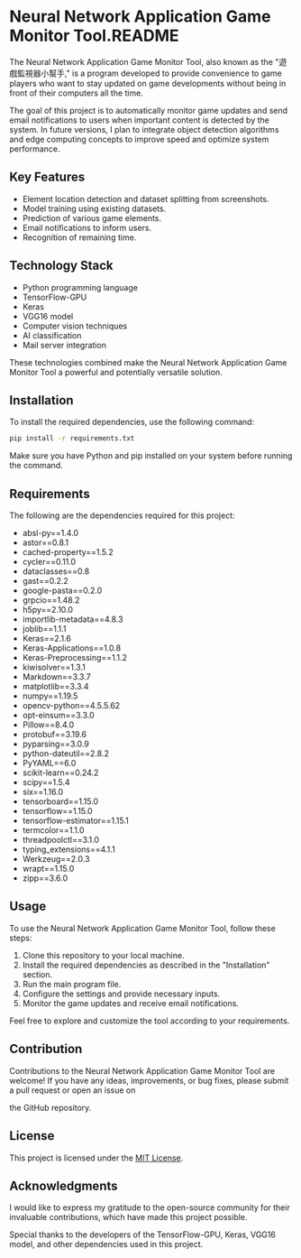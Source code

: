 # Neural Network Application Game Monitor Tool.README

The Neural Network Application Game Monitor Tool, also known as the "遊戲監視器小幫手," is a program developed to provide convenience to game players who want to stay updated on game developments without being in front of their computers all the time.

The goal of this project is to automatically monitor game updates and send email notifications to users when important content is detected by the system. In future versions, I plan to integrate object detection algorithms and edge computing concepts to improve speed and optimize system performance.

## Key Features

- Element location detection and dataset splitting from screenshots.
- Model training using existing datasets.
- Prediction of various game elements.
- Email notifications to inform users.
- Recognition of remaining time.

## Technology Stack

- Python programming language
- TensorFlow-GPU
- Keras
- VGG16 model
- Computer vision techniques
- AI classification
- Mail server integration

These technologies combined make the Neural Network Application Game Monitor Tool a powerful and potentially versatile solution.

## Installation

To install the required dependencies, use the following command:

```bash
pip install -r requirements.txt
```

Make sure you have Python and pip installed on your system before running the command.

## Requirements

The following are the dependencies required for this project:

- absl-py==1.4.0
- astor==0.8.1
- cached-property==1.5.2
- cycler==0.11.0
- dataclasses==0.8
- gast==0.2.2
- google-pasta==0.2.0
- grpcio==1.48.2
- h5py==2.10.0
- importlib-metadata==4.8.3
- joblib==1.1.1
- Keras==2.1.6
- Keras-Applications==1.0.8
- Keras-Preprocessing==1.1.2
- kiwisolver==1.3.1
- Markdown==3.3.7
- matplotlib==3.3.4
- numpy==1.19.5
- opencv-python==4.5.5.62
- opt-einsum==3.3.0
- Pillow==8.4.0
- protobuf==3.19.6
- pyparsing==3.0.9
- python-dateutil==2.8.2
- PyYAML==6.0
- scikit-learn==0.24.2
- scipy==1.5.4
- six==1.16.0
- tensorboard==1.15.0
- tensorflow==1.15.0
- tensorflow-estimator==1.15.1
- termcolor==1.1.0
- threadpoolctl==3.1.0
- typing_extensions==4.1.1
- Werkzeug==2.0.3
- wrapt==1.15.0
- zipp==3.6.0

## Usage

To use the Neural Network Application Game Monitor Tool, follow these steps:

1. Clone this repository to your local machine.
2. Install the required dependencies as described in the "Installation" section.
3. Run the main program file.
4. Configure the settings and provide necessary inputs.
5. Monitor the game updates and receive email notifications.

Feel free to explore and customize the tool according to your requirements.

## Contribution

Contributions to the Neural Network Application Game Monitor Tool are welcome! If you have any ideas, improvements, or bug fixes, please submit a pull request or open an issue on

 the GitHub repository.

## License

This project is licensed under the [MIT License](LICENSE).

## Acknowledgments

I would like to express my gratitude to the open-source community for their invaluable contributions, which have made this project possible.

Special thanks to the developers of the TensorFlow-GPU, Keras, VGG16 model, and other dependencies used in this project.